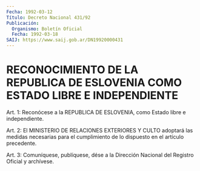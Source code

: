 ```yaml
---
Fecha: 1992-03-12
Título: Decreto Nacional 431/92
Publicación:
  Organismo: Boletín Oficial
  Fecha: 1992-03-18
SAIJ: https://www.saij.gob.ar/DN19920000431
---
```

# RECONOCIMIENTO DE LA REPUBLICA DE ESLOVENIA COMO ESTADO LIBRE E INDEPENDIENTE

<a id="1"></a>
Art.  1:  Reconócese  a la REPUBLICA DE ESLOVENIA, como Estado libre e independiente.

<a id="2"></a>
Art. 2: El MINISTERIO DE RELACIONES EXTERIORES Y CULTO adoptará las  medidas  necesarias para el cumplimiento de lo dispuesto en el artículo precedente.

<a id="3"></a>
Art.  3: Comuníquese, publíquese, dése a la Dirección Nacional del Registro Oficial y archívese.